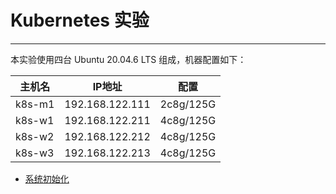 # Kubernetes 实验
----

本实验使用四台 Ubuntu 20.04.6 LTS 组成，机器配置如下：

| 主机名 | IP地址 | 配置 |
| --- | --- | --- |
| k8s-m1 | 192.168.122.111 | 2c8g/125G |
| k8s-w1 | 192.168.122.211 | 4c8g/125G |
| k8s-w2 | 192.168.122.212 | 4c8g/125G |
| k8s-w3 | 192.168.122.213 | 4c8g/125G |

- [系统初始化](docs/01_initsys-ubuntu.md)



